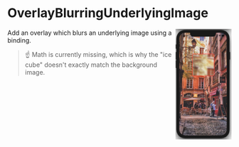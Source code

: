 # OverlayBlurringUnderlyingImage

<img align="right" src="https://github.com/Rillieux/OverlayBlurringUnderlyingImage/blob/main/Screenshot/icecube.png" width="25%">

Add an overlay which blurs an underlying image using a binding.

> :point_up:  Math is currently missing, which is why the "ice cube" doesn't exactly match the background image.

